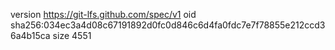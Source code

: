 version https://git-lfs.github.com/spec/v1
oid sha256:034ec3a4d08c67191892d0fc0d846c6d4fa0fdc7e7f78855e212ccd36a4b15ca
size 4551

